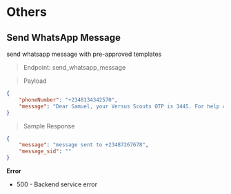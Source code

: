 # Others


## Send WhatsApp Message
send whatsapp message with pre-approved templates

> Endpoint: send_whatsapp_message

> Payload

```json
{
    "phoneNumber": "+2348134342570", 
    "message": "Dear Samuel, your Versus Scouts OTP is 3445. For help contact Versus Africa on info@versus.africa"
}
```

> Sample Response

```json
{
    "message": "message sent to +23487267678",
    "message_sid": ""
}
```

**Error**

* 500 - Backend service error
